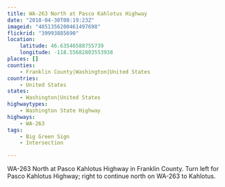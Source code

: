 ```yaml
---
title: WA-263 North at Pasco Kahlotus Highway
date: "2018-04-30T08:19:23Z"
imageid: "4851356200461497698"
flickrid: "39993885690"
location:
    latitude: 46.63546588755739
    longitude: -118.55682803553938
places: []
counties:
    - Franklin County|Washington|United States
countries:
    - United States
states:
    - Washington|United States
highwaytypes:
    - Washington State Highway
highways:
    - WA-263
tags:
    - Big Green Sign
    - Intersection

---
```

WA-263 North at Pasco Kahlotus Highway in Franklin County.  Turn left for Pasco Kahlotus Highway; right to continue north on WA-263 to Kahlotus.
